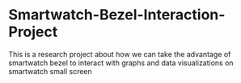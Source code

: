 # Smartwatch-Bezel-Interaction-Project
This is a research project about how we can take the advantage of smartwatch bezel to interact with graphs and data visualizations on smartwatch small screen 
